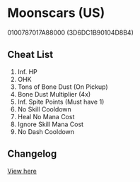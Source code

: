 # Moonscars (US)
0100787017A88000 (3D6DC1B90104D8B4)

## Cheat List
1. Inf. HP
1. OHK
1. Tons of Bone Dust (On Pickup)
1. Bone Dust Multiplier (4x)
1. Inf. Spite Points (Must have 1)
1. No Skill Cooldown
1. Heal No Mana Cost
1. Ignore Skill Mana Cost
1. No Dash Cooldown

## Changelog
[View here](./CHANGELOG.md)